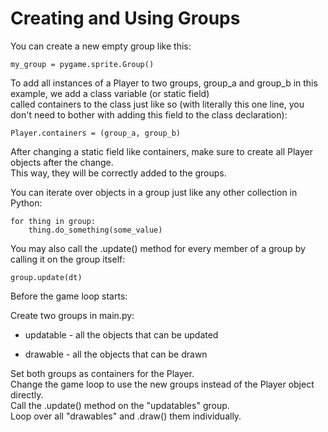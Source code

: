 # Creating and Using Groups

You can create a new empty group like this:
```
my_group = pygame.sprite.Group()
```
To add all instances of a Player to two groups, group_a and group_b in this example, we add a class variable (or static field) <br />
called containers to the class just like so (with literally this one line, you don't need to bother with adding this field to the class declaration): <br />

```
Player.containers = (group_a, group_b)
```

After changing a static field like containers, make sure to create all Player objects after the change. <br />
This way, they will be correctly added to the groups. <br />

You can iterate over objects in a group just like any other collection in Python:

```
for thing in group:
    thing.do_something(some_value)
```

You may also call the .update() method for every member of a group by calling it on the group itself:
```
group.update(dt)
```

Before the game loop starts: <br />


Create two groups in main.py:
<ul>
  <li>
    
updatable - all the objects that can be updated
  </li>
  <li>
drawable - all the objects that can be drawn
    
  </li>
</ul>
Set both groups as containers for the Player. <br />
Change the game loop to use the new groups instead of the Player object directly. <br />
Call the .update() method on the "updatables" group. <br />
Loop over all "drawables" and .draw() them individually. 
